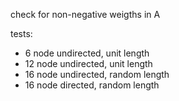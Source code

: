 check for non-negative weigths in A

tests:
- 6 node undirected, unit length
- 12 node undirected, unit length
- 16 node undirected, random length
- 16 node directed, random length
